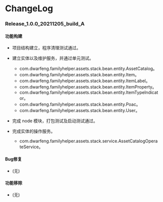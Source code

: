 # ChangeLog

### Release_1.0.0_20211205_build_A

#### 功能构建

- 项目结构建立，程序清理测试通过。

- 建立实体以及维护服务，并通过单元测试。
  - com.dwarfeng.familyhelper.assets.stack.bean.entity.AssetCatalog。
  - com.dwarfeng.familyhelper.assets.stack.bean.entity.Item。
  - com.dwarfeng.familyhelper.assets.stack.bean.entity.ItemLabel。
  - com.dwarfeng.familyhelper.assets.stack.bean.entity.ItemProperty。
  - com.dwarfeng.familyhelper.assets.stack.bean.entity.ItemTypeIndicator。
  - com.dwarfeng.familyhelper.assets.stack.bean.entity.Poac。
  - com.dwarfeng.familyhelper.assets.stack.bean.entity.User。

- 完成 node 模块，打包测试及启动测试通过。

- 完成实体的操作服务。
  - com.dwarfeng.familyhelper.assets.stack.service.AssetCatalogOperateService。

#### Bug修复

- (无)

#### 功能移除

- (无)
